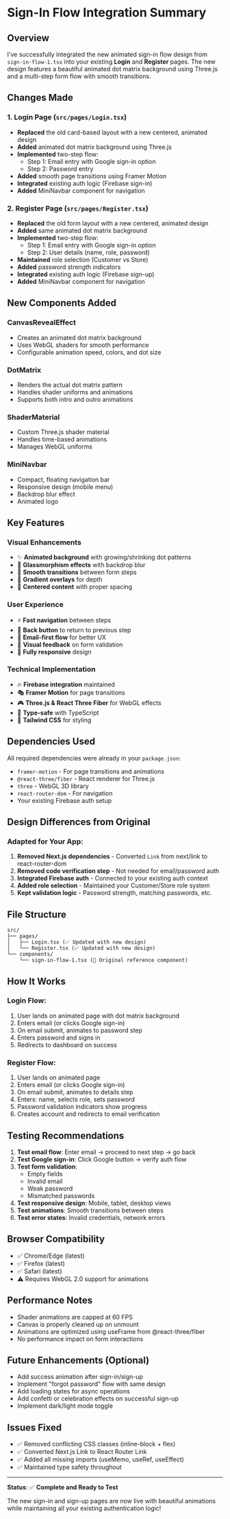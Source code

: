 # Sign-In Flow Integration Summary

## Overview
I've successfully integrated the new animated sign-in flow design from `sign-in-flow-1.tsx` into your existing **Login** and **Register** pages. The new design features a beautiful animated dot matrix background using Three.js and a multi-step form flow with smooth transitions.

## Changes Made

### 1. **Login Page (`src/pages/Login.tsx`)**
   - **Replaced** the old card-based layout with a new centered, animated design
   - **Added** animated dot matrix background using Three.js
   - **Implemented** two-step flow:
     - Step 1: Email entry with Google sign-in option
     - Step 2: Password entry
   - **Added** smooth page transitions using Framer Motion
   - **Integrated** existing auth logic (Firebase sign-in)
   - **Added** MiniNavbar component for navigation

### 2. **Register Page (`src/pages/Register.tsx`)**
   - **Replaced** the old form layout with a new centered, animated design
   - **Added** same animated dot matrix background
   - **Implemented** two-step flow:
     - Step 1: Email entry with Google sign-in option
     - Step 2: User details (name, role, password)
   - **Maintained** role selection (Customer vs Store)
   - **Added** password strength indicators
   - **Integrated** existing auth logic (Firebase sign-up)
   - **Added** MiniNavbar component for navigation

## New Components Added

### CanvasRevealEffect
- Creates an animated dot matrix background
- Uses WebGL shaders for smooth performance
- Configurable animation speed, colors, and dot size

### DotMatrix
- Renders the actual dot matrix pattern
- Handles shader uniforms and animations
- Supports both intro and outro animations

### ShaderMaterial
- Custom Three.js shader material
- Handles time-based animations
- Manages WebGL uniforms

### MiniNavbar
- Compact, floating navigation bar
- Responsive design (mobile menu)
- Backdrop blur effect
- Animated logo

## Key Features

### Visual Enhancements
- ✨ **Animated background** with growing/shrinking dot patterns
- 🎨 **Glassmorphism effects** with backdrop blur
- 🌊 **Smooth transitions** between form steps
- 💫 **Gradient overlays** for depth
- 🎯 **Centered content** with proper spacing

### User Experience
- ⚡ **Fast navigation** between steps
- 🔄 **Back button** to return to previous step
- 📧 **Email-first flow** for better UX
- 🎨 **Visual feedback** on form validation
- 📱 **Fully responsive** design

### Technical Implementation
- 🔥 **Firebase integration** maintained
- 🎭 **Framer Motion** for page transitions
- 🎮 **Three.js & React Three Fiber** for WebGL effects
- 🎯 **Type-safe** with TypeScript
- 🎨 **Tailwind CSS** for styling

## Dependencies Used
All required dependencies were already in your `package.json`:
- `framer-motion` - For page transitions and animations
- `@react-three/fiber` - React renderer for Three.js
- `three` - WebGL 3D library
- `react-router-dom` - For navigation
- Your existing Firebase auth setup

## Design Differences from Original

### Adapted for Your App:
1. **Removed Next.js dependencies** - Converted `Link` from next/link to react-router-dom
2. **Removed code verification step** - Not needed for email/password auth
3. **Integrated Firebase auth** - Connected to your existing auth context
4. **Added role selection** - Maintained your Customer/Store role system
5. **Kept validation logic** - Password strength, matching passwords, etc.

## File Structure
```
src/
├── pages/
│   ├── Login.tsx (✅ Updated with new design)
│   └── Register.tsx (✅ Updated with new design)
└── components/
    └── sign-in-flow-1.tsx (📌 Original reference component)
```

## How It Works

### Login Flow:
1. User lands on animated page with dot matrix background
2. Enters email (or clicks Google sign-in)
3. On email submit, animates to password step
4. Enters password and signs in
5. Redirects to dashboard on success

### Register Flow:
1. User lands on animated page
2. Enters email (or clicks Google sign-in)
3. On email submit, animates to details step
4. Enters: name, selects role, sets password
5. Password validation indicators show progress
6. Creates account and redirects to email verification

## Testing Recommendations

1. **Test email flow**: Enter email → proceed to next step → go back
2. **Test Google sign-in**: Click Google button → verify auth flow
3. **Test form validation**: 
   - Empty fields
   - Invalid email
   - Weak password
   - Mismatched passwords
4. **Test responsive design**: Mobile, tablet, desktop views
5. **Test animations**: Smooth transitions between steps
6. **Test error states**: Invalid credentials, network errors

## Browser Compatibility
- ✅ Chrome/Edge (latest)
- ✅ Firefox (latest)
- ✅ Safari (latest)
- ⚠️ Requires WebGL 2.0 support for animations

## Performance Notes
- Shader animations are capped at 60 FPS
- Canvas is properly cleaned up on unmount
- Animations are optimized using useFrame from @react-three/fiber
- No performance impact on form interactions

## Future Enhancements (Optional)
- Add success animation after sign-in/sign-up
- Implement "forgot password" flow with same design
- Add loading states for async operations
- Add confetti or celebration effects on successful sign-up
- Implement dark/light mode toggle

## Issues Fixed
- ✅ Removed conflicting CSS classes (inline-block + flex)
- ✅ Converted Next.js Link to React Router Link
- ✅ Added all missing imports (useMemo, useRef, useEffect)
- ✅ Maintained type safety throughout

---

**Status**: ✅ **Complete and Ready to Test**

The new sign-in and sign-up pages are now live with beautiful animations while maintaining all your existing authentication logic!
